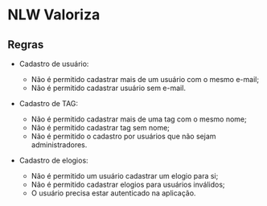# NLW Valoriza 

## Regras

- Cadastro de usuário:
  - Não é permitido cadastrar mais de um usuário com o mesmo e-mail;
  - Não é permitido cadastrar usuário sem e-mail.

- Cadastro de TAG:
  - Não é permitido cadastrar mais de uma tag com o mesmo nome;
  - Não é permitido cadastrar tag sem nome;
  - Não é permitido o cadastro por usuários que não sejam administradores. 

- Cadastro de elogios:
  - Não é permitido um usuário cadastrar um elogio para si;
  - Não é permitido cadastrar elogios para usuários inválidos;
  - O usuário precisa estar autenticado na aplicação.